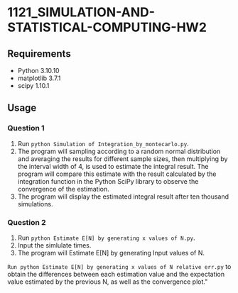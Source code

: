 # 1121_SIMULATION-AND-STATISTICAL-COMPUTING-HW2

## Requirements

- Python 3.10.10
- matplotlib 3.7.1
- scipy 1.10.1
## Usage

### Question 1

1. Run `python Simulation of Integration_by_montecarlo.py`.
2. The program will sampling according to a random normal distribution and averaging the results for different sample sizes, then multiplying by the interval width of 4, is used to estimate the integral result. The program will compare this estimate with the result calculated by the integration function in the Python SciPy library to observe the convergence of the estimation.
3. The program will display the estimated integral result after ten thousand simulations.

### Question 2

1. Run `python Estimate E[N] by generating x values of N.py`.
2. Input the simlulate times.
3. The program will Estimate E[N] by generating Input values of N.

`Run python Estimate E[N] by generating x values of N relative err.py` to obtain the differences between each estimation value and the expectation value estimated by the previous N, as well as the convergence plot."